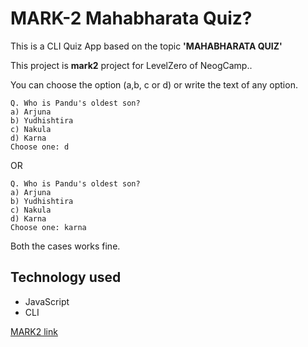 # MARK-2 Mahabharata Quiz?

This is a CLI Quiz App based on the topic **'MAHABHARATA QUIZ'**

This project is **mark2** project for LevelZero of NeogCamp..

You can choose the option (a,b, c or d) or write the text of any option.

```
Q. Who is Pandu's oldest son?
a) Arjuna
b) Yudhishtira
c) Nakula
d) Karna
Choose one: d
```

OR

```
Q. Who is Pandu's oldest son?
a) Arjuna
b) Yudhishtira
c) Nakula
d) Karna
Choose one: karna
```

Both the cases works fine.

## Technology used

- JavaScript
- CLI

[MARK2 link](https://replit.com/@SwastikPatro/Mark-2?embed=1&output=1)
